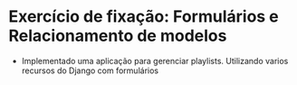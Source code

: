 # Exercício de fixação: Formulários e Relacionamento de modelos

- Implementado uma aplicação para gerenciar playlists. Utilizando varios recursos do Django com formulários